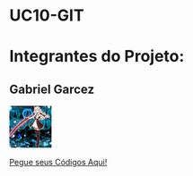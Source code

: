# UC10-GIT

<h1>Integrantes do Projeto:</h1>
<h2>Gabriel Garcez</h2>

<img src="./raye.jpg" style="width: 75px; height:auto">

<a href="https://github.com/LuccaFagundes">Pegue seus Códigos Aqui!</a>
